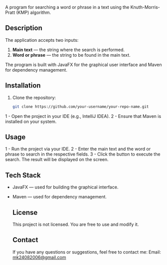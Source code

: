 A program for searching a word or phrase in a text using the Knuth-Morris-Pratt (KMP) algorithm.

## Description
The application accepts two inputs:
1. **Main text** — the string where the search is performed.
2. **Word or phrase** — the string to be found in the main text.

The program is built with JavaFX for the graphical user interface and Maven for dependency management.

## Installation
1. Clone the repository:
   ```bash
   git clone https://github.com/your-username/your-repo-name.git
1 - Open the project in your IDE (e.g., IntelliJ IDEA).
2 - Ensure that Maven is installed on your system.

## Usage
1 -  Run the project via your IDE.
2 - Enter the main text and the word or phrase to search in the respective fields.
3 -  Click the button to execute the search. The result will be displayed on the screen.

## Tech Stack
 - JavaFX — used for building the graphical interface.
 - Maven — used for dependency management.

   ## License
   This project is not licensed. You are free to use and modify it.

   ## Contact
   If you have any questions or suggestions, feel free to contact me:
    Email: mk24082006@gmail.com
